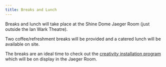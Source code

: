 ```yaml
---
title: Breaks and Lunch
---
```


Breaks and lunch will take place at the Shine Dome Jaeger Room (just outside the Ian Wark Theatre).

Two coffee/refreshment breaks will be provided and a catered lunch will be available on site.

The breaks are an ideal time to check out the [creativity installation program](creativity.html) which will be on display in the Jaeger Room.